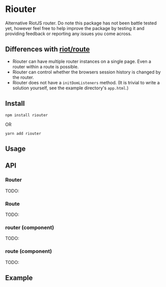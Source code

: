 # Riouter

Alternative RiotJS router. Do note this package has not been battle tested yet, however feel free to help improve the package by testing it and providing feedback or reporting any issues you come across.

## Differences with [riot/route](https://github.com/riot/route)

- Riouter can have multiple router instances on a single page. Even a router within a route is possible.
- Riouter can control whether the browsers session history is changed by the router.
- Riouter does not have a `initDomListeners` method. (It is trivial to write a solution yourself, see the example directory's `app.html`.)

## Install

```
npm install riouter
```

OR

```
yarn add riouter
```

## Usage


## API

### Router

TODO:

### Route

TODO:

### router (component)

TODO:

### route (component)

TODO:

## Example
